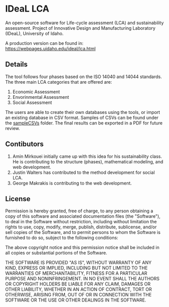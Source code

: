 # IDeaL LCA

An open-source software for Life-cycle assessment (LCA) and sustainability assessment. Project of Innovative Design and Manufacturing Laboratory (IDeaL), University of Idaho.

A production version can be found in: https://webpages.uidaho.edu/ideal/lca.html

## Details

The tool follows four phases based on the ISO 14040 and 14044 standards. The three main LCA categories that are offered are:

1. Economic Assessment
2. Envorinmental Assessment
3. Social Assessment

The users are able to create their own databases using the tools, or import an existing database in CSV format. Samples of CSVs can be found under the [sampleCSVs](https://github.com/georgemakrakis/IDeaL_LCA/tree/master/sampleCSVs) folder. The final results can be exported in a PDF for future review.

## Contibutors

1. Amin Mirkouei initially came up with this idea for his sustainability class. He is contributing to the structure (phases), mathematical modeling, and web development.
2. Justin Walters has contributed to the method development for social LCA.
3. George Makrakis is contributing to the web development.


## License

Permission is hereby granted, free of charge, to any person obtaining a copy of this software and associated documentation files (the "Software"), to deal in the Software without restriction, including without limitation the rights to use, copy, modify, merge, publish, distribute, sublicense, and/or sell copies of the Software, and to permit persons to whom the Software is furnished to do so, subject to the following conditions:

The above copyright notice and this permission notice shall be included in all copies or substantial portions of the Software.

THE SOFTWARE IS PROVIDED "AS IS", WITHOUT WARRANTY OF ANY KIND, EXPRESS OR IMPLIED, INCLUDING BUT NOT LIMITED TO THE WARRANTIES OF MERCHANTABILITY, FITNESS FOR A PARTICULAR PURPOSE AND NONINFRINGEMENT. IN NO EVENT SHALL THE AUTHORS OR COPYRIGHT HOLDERS BE LIABLE FOR ANY CLAIM, DAMAGES OR OTHER LIABILITY, WHETHER IN AN ACTION OF CONTRACT, TORT OR OTHERWISE, ARISING FROM, OUT OF OR IN CONNECTION WITH THE SOFTWARE OR THE USE OR OTHER DEALINGS IN THE SOFTWARE.

